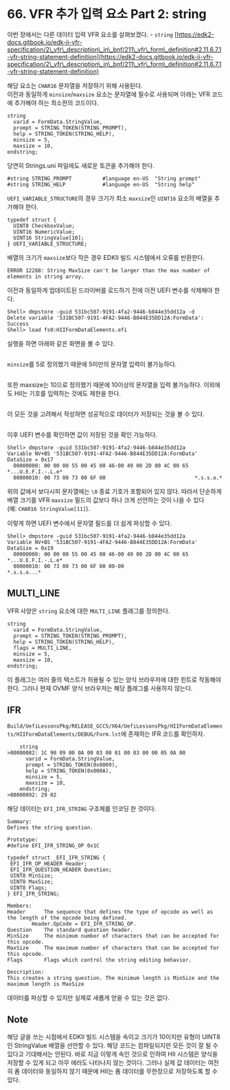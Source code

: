 # 66. VFR 추가 입력 요소 Part 2: string

이번 장에서는 다른 데이터 입력 VFR 요소를 살펴보겠다. - `string` [https://edk2-docs.gitbook.io/edk-ii-vfr-specification/2\_vfr\_description\_in\_bnf/211\_vfr\_form\_definition#2.11.6.7.1-vfr-string-statement-definition](https://edk2-docs.gitbook.io/edk-ii-vfr-specification/2\_vfr\_description\_in\_bnf/211\_vfr\_form\_definition#2.11.6.7.1-vfr-string-statement-definition)

해당 요소는 `CHAR16` 문자열을 저장하기 위해 사용된다.\
이전과 동일하게 `minsize`/`maxsize` 요소는 문자열에 필수로 사용되며 아래는 VFR 코드에 추가해야 하는 최소한의 코드이다.

```
string
  varid = FormData.StringValue,
  prompt = STRING_TOKEN(STRING_PROMPT),
  help = STRING_TOKEN(STRING_HELP),
  minsize = 5,
  maxsize = 10,
endstring;
```

당연히 Strings.uni 파일에도 새로운 토큰을 추가해야 한다.

```
#string STRING_PROMPT          #language en-US  "String prompt"
#string STRING_HELP            #language en-US  "String help"
```

`UEFI_VARIABLE_STRUCTURE`의 경우 크기가 최소 `maxsize`인 `UINT16` 요소의 배열을 추가해야 한다.

```
typedef struct {
  UINT8 CheckboxValue;
  UINT16 NumericValue;
  UINT16 StringValue[10];
} UEFI_VARIABLE_STRUCTURE;
```

배열의 크기가 `maxsize`보다 작은 경우 EDKII 빌드 시스템에서 오류를 반환한다.

```
ERROR 12288: String MaxSize can't be larger than the max number of elements in string array.
```

이전과 동일하게 업데이트된 드라이버를 로드하기 전에 이전 UEFI 변수를 삭제해야 한다.

```
Shell> dmpstore -guid 531bc507-9191-4fa2-9446-b844e35dd12a -d
Delete variable '531BC507-9191-4FA2-9446-B844E35DD12A:FormData': Success
Shell> load fs0:HIIFormDataElements.efi
```

실행을 하면 아래와 같은 화면을 볼 수 있다.

<figure><img src="../.gitbook/assets/image (4) (5).png" alt=""><figcaption></figcaption></figure>

`minsize`를 5로 정의했기 때문에 5미만의 문자열 입력이 불가능하다.

<figure><img src="../.gitbook/assets/image (21).png" alt=""><figcaption></figcaption></figure>

또한 maxsize는 10으로 정의했기 때문에 10이상의 문자열을 입력 불가능하다. 이외에도 HII는 기호를 입력하는 것에도 제한을 한다.

<figure><img src="../.gitbook/assets/image (29).png" alt=""><figcaption></figcaption></figure>

이 모든 것을 고려해서 작성하면 성공적으로 데이터가 저장되는 것을 볼 수 있다.

<figure><img src="../.gitbook/assets/image (1) (2) (2).png" alt=""><figcaption></figcaption></figure>

이후 UEFI 변수를 확인하면 값이 저장된 것을 확인 가능하다.

```
Shell> dmpstore -guid 531bc507-9191-4fa2-9446-b844e35dd12a
Variable NV+BS '531BC507-9191-4FA2-9446-B844E35DD12A:FormData' DataSize = 0x17
  00000000: 00 00 00 55 00 45 00 46-00 49 00 2D 00 4C 00 65  *...U.E.F.I.-.L.e*
  00000010: 00 73 00 73 00 6F 00                             *.s.s.o.*
```

위의 값에서 보다시피 문자열에는 `\0` 종료 기호가 포함되어 있지 않다. 따라서 단순하게 배열 크기를 VFR `maxsize` 필드의 값보다 하나 크게 선언하는 것이 나을 수 있다\
(예: `CHAR16 StringValue[11]`).

이렇게 하면 UEFI 변수에서 문자열 필드를 더 쉽게 파싱할 수 있다.

```
Shell> dmpstore -guid 531bc507-9191-4fa2-9446-b844e35dd12a
Variable NV+BS '531BC507-9191-4FA2-9446-B844E35DD12A:FormData' DataSize = 0x19
  00000000: 00 00 00 55 00 45 00 46-00 49 00 2D 00 4C 00 65  *...U.E.F.I.-.L.e*
  00000010: 00 73 00 73 00 6F 00 00-00                       *.s.s.o...*
```

## MULTI\_LINE

VFR 사양은 `string` 요소에 대한 `MULTI_LINE` 플래그를 정의한다.

```
string
  varid = FormData.StringValue,
  prompt = STRING_TOKEN(STRING_PROMPT),
  help = STRING_TOKEN(STRING_HELP),
  flags = MULTI_LINE,
  minsize = 5,
  maxsize = 10,
endstring;
```

이 플래그는 여러 줄의 텍스트가 허용될 수 있는 양식 브라우저에 대한 힌트로 작동해야 한다. 그러나 현재 OVMF 양식 브라우저는 해당 플래그를 사용하지 않는다.

## IFR

`Build/UefiLessonsPkg/RELEASE_GCC5/X64/UefiLessonsPkg/HIIFormDataElements/HIIFormDataElements/DEBUG/Form.lst`에  존재하는 IFR 코드를 확인하자.

```
    string
>00000082: 1C 90 09 00 0A 00 03 00 01 00 03 00 00 05 0A 00
      varid = FormData.StringValue,
      prompt = STRING_TOKEN(0x0009),
      help = STRING_TOKEN(0x000A),
      minsize = 5,
      maxsize = 10,
    endstring;
>00000092: 29 02
```

해당 데이터는 `EFI_IFR_STRING` 구조체를 인코딩 한 것이다.

```
Summary:
Defines the string question.

Prototype:
#define EFI_IFR_STRING_OP 0x1C

typedef struct _EFI_IFR_STRING {
 EFI_IFR_OP_HEADER Header;
 EFI_IFR_QUESTION_HEADER Question;
 UINT8 MinSize;
 UINT8 MaxSize;
 UINT8 Flags;
} EFI_IFR_STRING;

Members:
Header 		The sequence that defines the type of opcode as well as the length of the opcode being defined.
		Header.OpCode = EFI_IFR_STRING_OP.
Question 	The standard question header.
MinSize 	The minimum number of characters that can be accepted for this opcode.
MaxSize 	The maximum number of characters that can be accepted for this opcode.
Flags 		Flags which control the string editing behavior.

Description:
This creates a string question. The minimum length is MinSize and the maximum length is MaxSize
```

데이터를 파싱할 수 있지만 실제로 새롭게 얻을 수 있는 것은 없다.

## Note

해당 글을 쓰는 시점에서 EDKII 빌드 시스템을 속이고 크기가 10이지만 유형이 UINT8인 StringValue 배열을 선언할 수 있다. 해당 코드는 컴파일되지만 모든 것이 잘 될 수 있다고 기대해서는 안된다. 바로 지금 이렇게 속인 것으로 인하여 HII 시스템은 양식을 저장할 수 있게 되고 아무 에러도 나타나지 않는 것이다. 그러나 실제 값 데이터는 여전히 폼 데이터와 동일하지 않기 때문에 HII는 폼 데이터를 무한정으로 저장하도록 할 수 있다.





